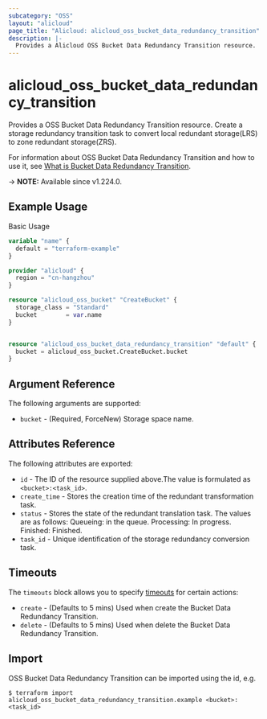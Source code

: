 ```yaml
---
subcategory: "OSS"
layout: "alicloud"
page_title: "Alicloud: alicloud_oss_bucket_data_redundancy_transition"
description: |-
  Provides a Alicloud OSS Bucket Data Redundancy Transition resource.
---
```


# alicloud_oss_bucket_data_redundancy_transition

Provides a OSS Bucket Data Redundancy Transition resource. Create a storage redundancy transition task to convert local redundant storage(LRS) to zone redundant storage(ZRS).

For information about OSS Bucket Data Redundancy Transition and how to use it, see [What is Bucket Data Redundancy Transition](https://www.alibabacloud.com/help/en/oss/developer-reference/createbucketdataredundancytransition).

-> **NOTE:** Available since v1.224.0.

## Example Usage

Basic Usage

```terraform
variable "name" {
  default = "terraform-example"
}

provider "alicloud" {
  region = "cn-hangzhou"
}

resource "alicloud_oss_bucket" "CreateBucket" {
  storage_class = "Standard"
  bucket        = var.name
}


resource "alicloud_oss_bucket_data_redundancy_transition" "default" {
  bucket = alicloud_oss_bucket.CreateBucket.bucket
}
```

## Argument Reference

The following arguments are supported:
* `bucket` - (Required, ForceNew) Storage space name.

## Attributes Reference

The following attributes are exported:
* `id` - The ID of the resource supplied above.The value is formulated as `<bucket>:<task_id>`.
* `create_time` - Stores the creation time of the redundant transformation task.
* `status` - Stores the state of the redundant translation task. The values are as follows:  Queueing: in the queue.  Processing: In progress.  Finished: Finished.
* `task_id` - Unique identification of the storage redundancy conversion task.

## Timeouts

The `timeouts` block allows you to specify [timeouts](https://www.terraform.io/docs/configuration-0-11/resources.html#timeouts) for certain actions:
* `create` - (Defaults to 5 mins) Used when create the Bucket Data Redundancy Transition.
* `delete` - (Defaults to 5 mins) Used when delete the Bucket Data Redundancy Transition.

## Import

OSS Bucket Data Redundancy Transition can be imported using the id, e.g.

```shell
$ terraform import alicloud_oss_bucket_data_redundancy_transition.example <bucket>:<task_id>
```
